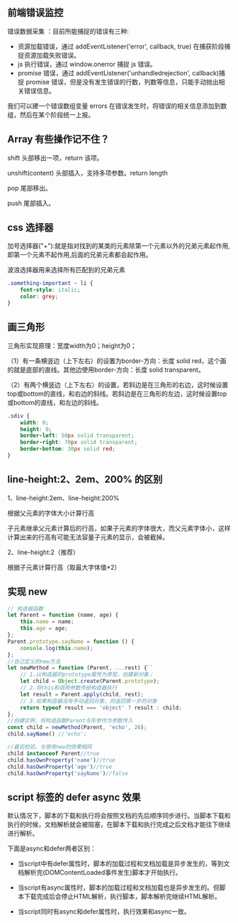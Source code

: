 ## 前端错误监控

错误数据采集 ：目前所能捕捉的错误有三种:

+ 资源加载错误，通过 addEventListener('error', callback, true) 在捕获阶段捕捉资源加载失败错误。
+ js 执行错误，通过 window.onerror 捕捉 js 错误。
+ promise 错误，通过 addEventListener('unhandledrejection', callback)捕捉 promise 错误，但是没有发生错误的行数，列数等信息，只能手动抛出相关错误信息。

我们可以建一个错误数组变量 errors 在错误发生时，将错误的相关信息添加到数组，然后在某个阶段统一上报。

## Array 有些操作记不住？

shift 头部移出一项，return 该项。

unshift(content) 头部插入，支持多项参数。return length

pop 尾部移出。

push 尾部插入。

## css 选择器

加号选择器("+"):就是指对找到的某类的元素除第一个元素以外的兄弟元素起作用,即第一个元素不起作用,后面的兄弟元素都会起作用。

波浪选择器用来选择所有匹配到的兄弟元素

```css
.something-important ~ li {
    font-style: italic;
    color: grey;
}
```

## 画三角形

三角形实现原理：宽度width为0；height为0；

（1）有一条横竖边（上下左右）的设置为border-方向：长度 solid red，这个画的就是底部的直线。其他边使用border-方向：长度 solid transparent。

（2）有两个横竖边（上下左右）的设置，若斜边是在三角形的右边，这时候设置top或bottom的直线，和右边的斜线。若斜边是在三角形的左边，这时候设置top或bottom的直线，和左边的斜线。

```css
.sdiv {
    width: 0;
    height: 0;
    border-left: 50px solid transparent;
    border-right: 70px solid transparent;
    border-bottom: 30px solid red;
}
```

## line-height:2、2em、200% 的区别

1、line-height:2em、line-height:200%

根据父元素的字体大小计算行高

子元素继承父元素计算后的行高，如果子元素的字体很大，而父元素字体小，这样计算出来的行高有可能无法容量子元素的显示，会被截掉。

2、line-height:2（推荐）

根据子元素计算行高（取最大字体值*2）

## 实现 new

```javascript
// 构造器函数
let Parent = function (name, age) {
    this.name = name;
    this.age = age;
};
Parent.prototype.sayName = function () {
    console.log(this.name);
};
//自己定义的new方法
let newMethod = function (Parent, ...rest) {``
    // 1.以构造器的prototype属性为原型，创建新对象；
    let child = Object.create(Parent.prototype);
    // 2.将this和调用参数传给构造器执行
    let result = Parent.apply(child, rest);
    // 3.如果构造器没有手动返回对象，则返回第一步的对象
    return typeof result === 'object' ? result : child;
};
//创建实例，将构造函数Parent与形参作为参数传入
const child = newMethod(Parent, 'echo', 26);
child.sayName() //'echo';

//最后检验，与使用new的效果相同
child instanceof Parent//true
child.hasOwnProperty('name')//true
child.hasOwnProperty('age')//true
child.hasOwnProperty('sayName')//false
```

## script 标签的 defer async 效果

默认情况下，脚本的下载和执行将会按照文档的先后顺序同步进行。当脚本下载和执行的时候，文档解析就会被阻塞，在脚本下载和执行完成之后文档才能往下继续进行解析。

下面是async和defer两者区别：

- 当script中有defer属性时，脚本的加载过程和文档加载是异步发生的，等到文档解析完(DOMContentLoaded事件发生)脚本才开始执行。

- 当script有async属性时，脚本的加载过程和文档加载也是异步发生的。但脚本下载完成后会停止HTML解析，执行脚本，脚本解析完继续HTML解析。

- 当script同时有async和defer属性时，执行效果和async一致。



